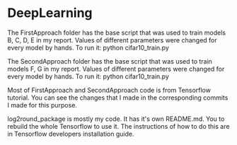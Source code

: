 # DeepLearning

The FirstApproach folder has the base script that was used to train models B, C, D, E in my report. Values of different parameters were changed for every model by hands. To run it: python cifar10_train.py

The SecondApproach folder has the base script that was used to train models F, G in my report. Values of different parameters were changed for every model by hands. To run it: python cifar10_train.py

Most of FirstApproach and SecondApproach code is from Tensorflow tutorial. You can see the changes that I made in the corresponding commits I made for this purpose.

log2round_package is mostly my code. It has it's own README.md. You to rebuild the whole Tensorflow to use it. The instructions of how to do this are in Tensorflow developers installation guide.
